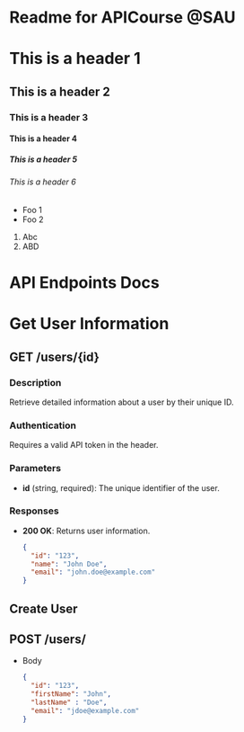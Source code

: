 # Readme for APICourse @SAU

# This is a header 1
## This is a header 2
### This is a header 3
#### This is a header 4
##### This is a header 5
###### This is a header 6

* Foo 1
* Foo 2

1) Abc
2) ABD

# API Endpoints Docs

# Get User Information

## GET /users/{id}

### Description
Retrieve detailed information about a user by their unique ID.

### Authentication
Requires a valid API token in the header.

### Parameters
- **id** (string, required): The unique identifier of the user.

### Responses
- **200 OK**: Returns user information.
  ```json
  {
    "id": "123",
    "name": "John Doe",
    "email": "john.doe@example.com"
  }
  ```

## Create User

## POST /users/

- Body
  ```json
  {
    "id": "123",
    "firstName": "John",
    "lastName" : "Doe",
    "email": "jdoe@example.com"
  }
  ```